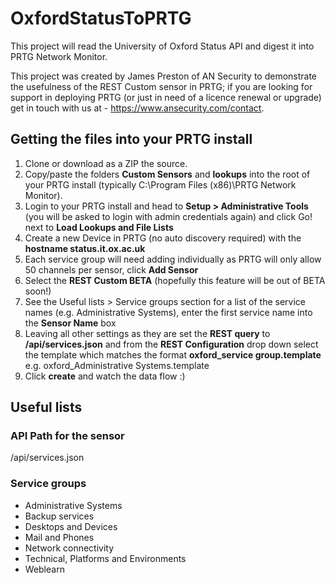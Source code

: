 # OxfordStatusToPRTG
This project will read the University of Oxford Status API and digest it into PRTG Network Monitor.

This project was created by James Preston of AN Security to demonstrate the usefulness of the REST Custom sensor in PRTG; if you are looking for support in deploying PRTG (or just in need of a licence renewal or upgrade) get in touch with us at - https://www.ansecurity.com/contact.

## Getting the files into your PRTG install
1. Clone or download as a ZIP the source.
2. Copy/paste the folders **Custom Sensors** and **lookups** into the root of your PRTG install (typically C:\Program Files (x86)\PRTG Network Monitor).
3. Login to your PRTG install and head to **Setup > Administrative Tools** (you will be asked to login with admin credentials again) and click Go! next to **Load Lookups and File Lists**
4. Create a new Device in PRTG (no auto discovery required) with the **hostname status.it.ox.ac.uk**
5. Each service group will need adding individually as PRTG will only allow 50 channels per sensor, click **Add Sensor**
6. Select the **REST Custom BETA** (hopefully this feature will be out of BETA soon!)
7. See the Useful lists > Service groups section for a list of the service names (e.g. Administrative Systems), enter the first service name into the **Sensor Name** box
8. Leaving all other settings as they are set the **REST query** to **/api/services.json** and from the **REST Configuration** drop down select the template which matches the format **oxford_service group.template** e.g. oxford_Administrative Systems.template
9. Click **create** and watch the data flow :)

## Useful lists

### API Path for the sensor
/api/services.json

### Service groups
* Administrative Systems
* Backup services
* Desktops and Devices
* Mail and Phones
* Network connectivity
* Technical, Platforms and Environments
* Weblearn
